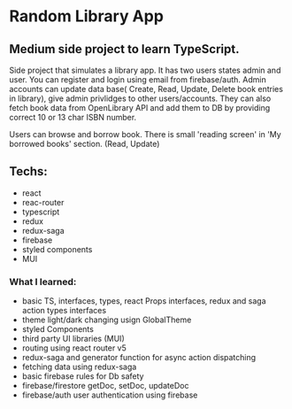 # Random Library App

## Medium side project to learn TypeScript.
Side project that simulates a library app. It has two users states admin and user.
You can register and login using email from firebase/auth. Admin accounts can update data base(
Create, Read, Update, Delete book entries in library),
give admin privlidges to other users/accounts. They can also fetch book data from OpenLibrary API
and add them to DB by providing correct 10 or 13 char ISBN number.

Users can browse and borrow book. There is small 'reading screen' in 'My borrowed books' section.
(Read, Update)

## Techs:

- react
- reac-router
- typescript
- redux
- redux-saga
- firebase
- styled components
- MUI

### What I learned:

- basic TS, interfaces, types, react Props interfaces, redux and saga action types interfaces
- theme light/dark changing usign GlobalTheme
- styled Components
- third party UI libraries (MUI)
- routing using react router v5
- redux-saga and generator function for async action dispatching
- fetching data using redux-saga
- basic firebase rules for Db safety
- firebase/firestore getDoc, setDoc, updateDoc
- firebase/auth user authentication using firebase


